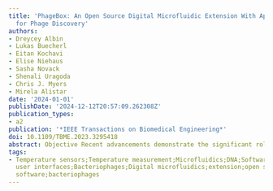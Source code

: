 ```yaml
---
title: 'PhageBox: An Open Source Digital Microfluidic Extension With Applications
  for Phage Discovery'
authors:
- Dreycey Albin
- Lukas Buecherl
- Eitan Kochavi
- Elise Niehaus
- Sasha Novack
- Shenali Uragoda
- Chris J. Myers
- Mirela Alistar
date: '2024-01-01'
publishDate: '2024-12-12T20:57:09.262308Z'
publication_types:
- a2
publication: '*IEEE Transactions on Biomedical Engineering*'
doi: 10.1109/TBME.2023.3295418
abstract: Objective Recent advancements demonstrate the significant role of digital microfluidics in automating laboratory work with DNA and on-site viral testing. However, since commercially available instruments are limited to droplet manipulation, our work addresses the need for accelerated integration of other components, such as temperature control, that can expand the application domain. Methods We developed PhageBox—an accessible device that can be used as a biochip extension. At hardware level, PhageBox integrates temperature and electromagnetic control modules. At software level, PhageBox is controlled by embedded software containing a unique model for bio-protocol programming, and a graphical user interface for visual device feedback and operation. Results To evaluate PhageBox's efficacy for biomedical applications, we performed functional testing. Similarly, we validated the temperature control using thermography, obtaining a range of ± 0.2 ∘C . The electromagnets produced a magnetic force of 15 milliTesla, demonstrating precise immobilization of magnetic beads. We show the potential of PhageBox for bacteriophage research through three initial protocols a universal framework for PCR, T7 bacteriophage restriction enzyme digestion, and concentrating ϕX174 RF genomic DNA. Conclusion Our work presents an open-source hardware and software extension for digital microfluidics devices. This extension integrates temperature and electromagnetic modules, demonstrating efficacy in biomedical applications and potential for bacteriophage research. Significance We developed PhageBox to be accessible the components are off-the-shelf at a low cost ( ≤ $ 200), and the hardware designs and software code are open-source. With the long aim of ensuring reproducibility and accelerating collaboration, we also provide a DIY-build document.
tags:
- Temperature sensors;Temperature measurement;Microfluidics;DNA;Software;Graphical
  user interfaces;Bacteriophages;Digital microfluidics;extension;open source;embedded
  software;bacteriophages
---
```

